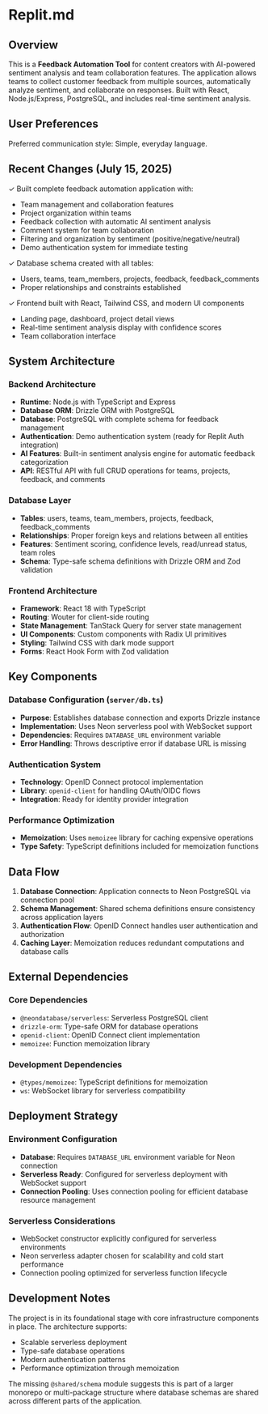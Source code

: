 # Replit.md

## Overview

This is a **Feedback Automation Tool** for content creators with AI-powered sentiment analysis and team collaboration features. The application allows teams to collect customer feedback from multiple sources, automatically analyze sentiment, and collaborate on responses. Built with React, Node.js/Express, PostgreSQL, and includes real-time sentiment analysis.

## User Preferences

Preferred communication style: Simple, everyday language.

## Recent Changes (July 15, 2025)

✓ Built complete feedback automation application with:
- Team management and collaboration features
- Project organization within teams  
- Feedback collection with automatic AI sentiment analysis
- Comment system for team collaboration
- Filtering and organization by sentiment (positive/negative/neutral)
- Demo authentication system for immediate testing

✓ Database schema created with all tables:
- Users, teams, team_members, projects, feedback, feedback_comments
- Proper relationships and constraints established

✓ Frontend built with React, Tailwind CSS, and modern UI components
- Landing page, dashboard, project detail views
- Real-time sentiment analysis display with confidence scores
- Team collaboration interface

## System Architecture

### Backend Architecture
- **Runtime**: Node.js with TypeScript and Express
- **Database ORM**: Drizzle ORM with PostgreSQL
- **Database**: PostgreSQL with complete schema for feedback management
- **Authentication**: Demo authentication system (ready for Replit Auth integration)
- **AI Features**: Built-in sentiment analysis engine for automatic feedback categorization
- **API**: RESTful API with full CRUD operations for teams, projects, feedback, and comments

### Database Layer
- **Tables**: users, teams, team_members, projects, feedback, feedback_comments
- **Relationships**: Proper foreign keys and relations between all entities
- **Features**: Sentiment scoring, confidence levels, read/unread status, team roles
- **Schema**: Type-safe schema definitions with Drizzle ORM and Zod validation

### Frontend Architecture  
- **Framework**: React 18 with TypeScript
- **Routing**: Wouter for client-side routing
- **State Management**: TanStack Query for server state management
- **UI Components**: Custom components with Radix UI primitives
- **Styling**: Tailwind CSS with dark mode support
- **Forms**: React Hook Form with Zod validation

## Key Components

### Database Configuration (`server/db.ts`)
- **Purpose**: Establishes database connection and exports Drizzle instance
- **Implementation**: Uses Neon serverless pool with WebSocket support
- **Dependencies**: Requires `DATABASE_URL` environment variable
- **Error Handling**: Throws descriptive error if database URL is missing

### Authentication System
- **Technology**: OpenID Connect protocol implementation
- **Library**: `openid-client` for handling OAuth/OIDC flows
- **Integration**: Ready for identity provider integration

### Performance Optimization
- **Memoization**: Uses `memoizee` library for caching expensive operations
- **Type Safety**: TypeScript definitions included for memoization functions

## Data Flow

1. **Database Connection**: Application connects to Neon PostgreSQL via connection pool
2. **Schema Management**: Shared schema definitions ensure consistency across application layers
3. **Authentication Flow**: OpenID Connect handles user authentication and authorization
4. **Caching Layer**: Memoization reduces redundant computations and database calls

## External Dependencies

### Core Dependencies
- `@neondatabase/serverless`: Serverless PostgreSQL client
- `drizzle-orm`: Type-safe ORM for database operations
- `openid-client`: OpenID Connect client implementation
- `memoizee`: Function memoization library

### Development Dependencies
- `@types/memoizee`: TypeScript definitions for memoization
- `ws`: WebSocket library for serverless compatibility

## Deployment Strategy

### Environment Configuration
- **Database**: Requires `DATABASE_URL` environment variable for Neon connection
- **Serverless Ready**: Configured for serverless deployment with WebSocket support
- **Connection Pooling**: Uses connection pooling for efficient database resource management

### Serverless Considerations
- WebSocket constructor explicitly configured for serverless environments
- Neon serverless adapter chosen for scalability and cold start performance
- Connection pooling optimized for serverless function lifecycle

## Development Notes

The project is in its foundational stage with core infrastructure components in place. The architecture supports:
- Scalable serverless deployment
- Type-safe database operations
- Modern authentication patterns
- Performance optimization through memoization

The missing `@shared/schema` module suggests this is part of a larger monorepo or multi-package structure where database schemas are shared across different parts of the application.